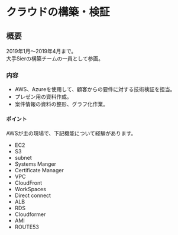 # クラウドの構築・検証

## 概要

2019年1月〜2019年4月まで。</br>
大手Sierの構築チームの一員として参画。

### 内容

* AWS、Azureを使用して、顧客からの要件に対する技術検証を担当。
* プレゼン用の資料作成。
* 案件情報の資料の整形、グラフ化作業。

#### ポイント

AWSが主の現場で、下記機能について経験があります。

* EC2
* S3
* subnet
* Systems Manger
* Certificate Manager
* VPC
* CloudFront
* WorkSpaces
* Direct connect
* ALB
* RDS
* Cloudformer
* AMI
* ROUTE53
